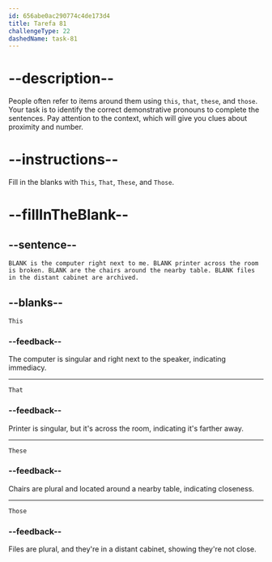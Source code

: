 ```yaml
---
id: 656abe0ac290774c4de173d4
title: Tarefa 81
challengeType: 22
dashedName: task-81
---
```


# --description--

People often refer to items around them using `this`, `that`, `these`, and `those`. Your task is to identify the correct demonstrative pronouns to complete the sentences. Pay attention to the context, which will give you clues about proximity and number.

# --instructions--

Fill in the blanks with `This`, `That`, `These`, and `Those`.

# --fillInTheBlank--

## --sentence--

`BLANK is the computer right next to me. BLANK printer across the room is broken. BLANK are the chairs around the nearby table. BLANK files in the distant cabinet are archived.`

## --blanks--

`This`

### --feedback--

The computer is singular and right next to the speaker, indicating immediacy.

---

`That`

### --feedback--

Printer is singular, but it's across the room, indicating it's farther away.

---

`These`

### --feedback--

Chairs are plural and located around a nearby table, indicating closeness.

---

`Those`

### --feedback--

Files are plural, and they're in a distant cabinet, showing they're not close.
